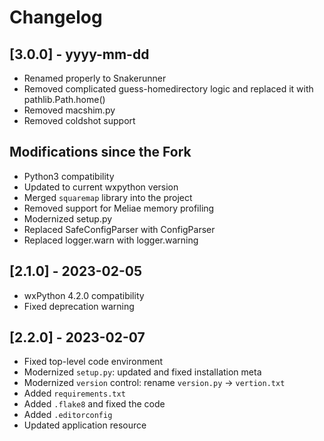# Changelog

## [3.0.0] - yyyy-mm-dd

* Renamed properly to Snakerunner
* Removed complicated guess-homedirectory logic and replaced it with
  pathlib.Path.home()
* Removed macshim.py
* Removed coldshot support

## Modifications since the Fork

* Python3 compatibility
* Updated to current wxpython version
* Merged `squaremap` library into the project
* Removed support for Meliae memory profiling
* Modernized setup.py
* Replaced SafeConfigParser with ConfigParser
* Replaced logger.warn with logger.warning

## [2.1.0] - 2023-02-05

* wxPython 4.2.0 compatibility
* Fixed deprecation warning

## [2.2.0] - 2023-02-07

* Fixed top-level code environment
* Modernized `setup.py`: updated and fixed installation meta
* Modernized `version` control: rename `version.py` -> `vertion.txt`
* Added `requirements.txt`
* Added `.flake8` and fixed the code
* Added `.editorconfig`
* Updated application resource
